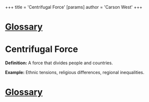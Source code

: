 +++
 title = 'Centrifugal Force'
[params]
	author = 'Carson West'
+++
# [Glossary](./../glossary/)

# Centrifugal Force

**Definition:** A force that divides people and countries.

**Example:**  Ethnic tensions, religious differences, regional inequalities.

# [Glossary](./../glossary/)